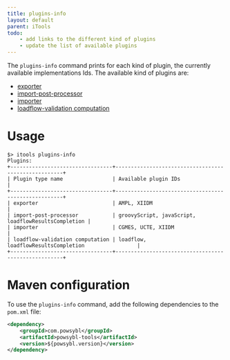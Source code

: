 ```yaml
---
title: plugins-info
layout: default
parent: iTools
todo:
    - add links to the different kind of plugins
    - update the list of available plugins
---
```


The `plugins-info` command prints for each kind of plugin, the currently available implementations Ids. The available
kind of plugins are:
- [exporter](../iidm/exporter/index.md)
- [import-post-processor](../iidm/importer/post-processor/index.md)
- [importer](../iidm/importer/index.md)
- [loadflow-validation computation](../loadflow/validation.md)

# Usage
```shell
$> itools plugins-info
Plugins:
+---------------------------------+-----------------------------------------------------+
| Plugin type name                | Available plugin IDs                                |
+---------------------------------+-----------------------------------------------------+
| exporter                        | AMPL, XIIDM                                         |
| import-post-processor           | groovyScript, javaScript, loadflowResultsCompletion |
| importer                        | CGMES, UCTE, XIIDM                                   |
| loadflow-validation computation | loadflow, loadflowResultsCompletion                 |
+---------------------------------+-----------------------------------------------------+
```

# Maven configuration
To use the `plugins-info` command, add the following dependencies to the `pom.xml` file:
```xml
<dependency>
    <groupId>com.powsybl</groupId>
    <artifactId>powsybl-tools</artifactId>
    <version>${powsybl.version}</version>
</dependency>
```
